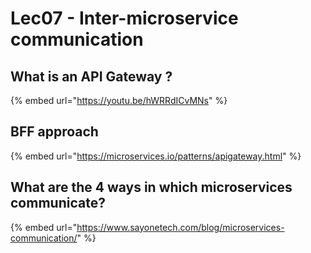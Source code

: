 # Lec07 - Inter-microservice communication

## What is an API Gateway ?

{% embed url="https://youtu.be/hWRRdICvMNs" %}

## BFF approach

{% embed url="https://microservices.io/patterns/apigateway.html" %}

## What are the 4 ways in which microservices communicate?

{% embed url="https://www.sayonetech.com/blog/microservices-communication/" %}
